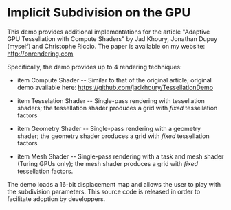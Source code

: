 # Implicit Subdivision on the GPU

This demo provides additional implementations for the article 
"Adaptive GPU Tessellation with Compute Shaders" by Jad Khoury, Jonathan Dupuy (myself) and 
Christophe Riccio.
The paper is available on my website: http://onrendering.com

Specifically, the demo provides up to 4 rendering techniques:

* item Compute Shader -- Similar to that of the original article; original demo available here: https://github.com/jadkhoury/TessellationDemo

* item Tesselation Shader -- Single-pass rendering with tessellation shaders; the tessellation shader produces a grid with *fixed* 
tessellation factors

* item Geometry Shader -- Single-pass rendering with a geometry shader; the geometry shader produces a grid with *fixed* 
tessellation factors

* item Mesh Shader -- Single-pass rendering with a task and mesh shader (Turing GPUs only); the mesh shader produces a grid 
with *fixed* tessellation factors.

The demo loads a 16-bit displacement map and allows the user to play with the subdivision parameters.
This source code is released in order to facilitate adoption by developpers.


